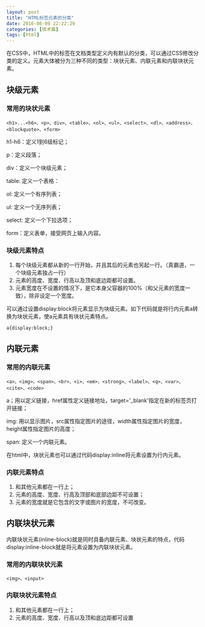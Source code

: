 ```yaml
---
layout: post
title: "HTML标签元素的分类"
date: 2016-06-09 22:22:29
categories: [技术篇]
tags: [html]
---
```


在CSS中，HTML中的标签在文档类型定义内有默认的分类，可以通过CSS修改分类的定义。元素大体被分为三种不同的类型：块状元素、内联元素和内联块状元素。

## 块级元素

### 常用的块状元素

```
<h1>...<h6>、<p>、div>、<table>、<ol>、<ul>、<select>、<dl>、<address>、<blockquote>、<form>
```
h1-h6：定义1到6级标记；

p：定义段落；

div：定义一个块级元素；

table: 定义一个表格：

ol: 定义一个有序列表；

ul: 定义一个无序列表；

select: 定义一个下拉选项；

form：定义表单，接受网页上输入内容。
### 块级元素特点

1. 每个块级元素都从新的一行开始，并且其后的元素也另起一行。（真霸道，一个块级元素独占一行）
2. 元素的高度、宽度、行高以及顶和底边距都可设置。
3. 元素宽度在不设置的情况下，是它本身父容器的100%（和父元素的宽度一致），除非设定一个宽度。

可以通过设置display:block将元素显示为块级元素。如下代码就是将行内元素a转换为块状元素，使a元素具有块状元素特点。

```
a{display:block;}
```

## 内联元素

### 常用的内联元素

```
<a>、<img>、<span>、<br>、<i>、<em>、<strong>、<label>、<q>、<var>、<cite>、<code>
```
a；用以定义链接，href属性定义链接地址，target='_blank'指定在新的标签页打开链接；

img: 用以显示图片，src属性指定图片的途径，width属性指定图片的宽度，height属性指定图片的高度；

span: 定义一个内联元素。

在html中，块状元素也可以通过代码display:inline将元素设置为行内元素。

### 内联元素特点

1. 和其他元素都在一行上；
2. 元素的高度、宽度、行高及顶部和底部边距不可设置；
3. 元素的宽度就是它包含的文字或图片的宽度，不可改变。



## 内联块状元素
内联块状元素(inline-block)就是同时具备内联元素、块状元素的特点，代码display:inline-block就是将元素设置为内联块状元素。

### 常用的内联块状元素

```
<img>、<input>
```

### 内联块状元素特点
1. 和其他元素都在一行上；
2. 元素的高度、宽度、行高以及顶和底边距都可设置

